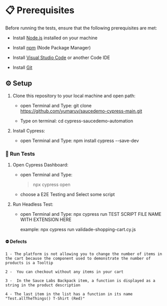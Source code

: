 
# 📋 Prerequisites

Before running the tests, ensure that the following prerequisites are met:

- Install [Node.js](https://nodejs.org/) installed on your machine
- Install [npm](https://www.npmjs.com/) (Node Package Manager)

- Install [Visual Studio Code](https://code.visualstudio.com/download) or another Code IDE
- Install [Git](https://git-scm.com/downloads)

## ⚙️ Setup

1. Clone this repository to your local machine and open path:

   - open Terminal and Type: 
        git clone https://github.com/yumaruy/saucedemo-cypress-main.git


   - Type on terminal: 
        cd cypress-saucedemo-automation

2. Install Cypress:

   - open Terminal and Type: 
        npm install cypress --save-dev
   

### 🎢 Run Tests

1. Open Cypress Dashboard:

   - open Terminal and Type:   
        > npx cypress open

   - choose a E2E Testing and Select some script

2. Run Headless Test:

   - open Terminal and Type: npx cypress run TEST SCRIPT FILE NAME WITH EXTENSION HERE

        example: npx cypress run validade-shopping-cart.cy.js




#### ⛔ Defects

    1 - The platform is not allowing you to change the number of items in the cart because the component used to demonstrate the number of products is a Tooltip

    2 -  You can checkout without any items in your cart

    3 -  In the Sauce Labs Backpack item, a function is displayed as a string in the product description

    4 - The last item in the list has a function in its name "Test.allTheThings() T-Shirt (Red)"

